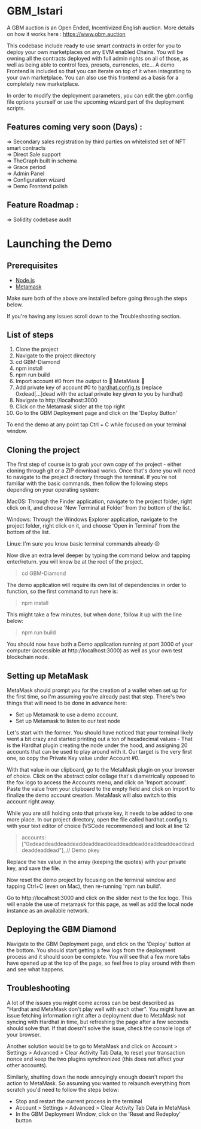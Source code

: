 # GBM_Istari

A GBM auction is an Open Ended, Incentivized English auction. More details on how it works here : https://www.gbm.auction      

This codebase include ready to use smart contracts in order for you to deploy your own marketplaces on any EVM enabled Chains. You will be owning all the contracts deployed with full admin rights on all of those, as well as being able to control fees, presets, currencies, etc... 
A demo Frontend is included so that you can iterate on top of it when integrating to your own marketplace. You can also use this frontend as a basis for a completely new marketplace.

In order to modify the deployment parameters, you can edit the gbm.config file options yourself or use the upcoming wizard part of the deployment scripts.

## Features coming very soon (Days) : 
=> Secondary sales registration by third parties on whitelisted set of NFT smart contracts          
=> Direct Sale support                
=> TheGraph built in schema    
=> Grace period           
=> Admin Panel          
=> Configuration wizard          
=> Demo Frontend polish    

## Feature Roadmap :
=> Solidity codebase audit                

# Launching the Demo

## Prerequisites

- [Node.js](https://nodejs.org/en/download) 
- [Metamask](https://metamask.io/download/)

Make sure both of the above are installed before going through the steps below.

If you're having any issues scroll down to the Troubleshooting section.

## List of steps

1) Clone the project
2) Navigate to the project directory
3) cd GBM-Diamond
4) npm install
5) npm run build
6) Import account #0 from the output to 🦊 MetaMask 🦊              
7) Add private key of account #0 to [hardhat.config.ts](GBM-Diamond/hardhat.config.ts)  (replace 0xdead[...]dead with the actual private key given to you by hardhat)
8) Navigate to http://localhost:3000
9) Click on the Metamask slider at the top right
10) Go to the GBM Deployment page and click on the 'Deploy Button'

To end the demo at any point tap Ctrl + C while focused on your terminal window. 
## Cloning the project

The first step of course is to grab your own copy of the project - either cloning through git or a ZIP download works. Once that's done you will need to navigate to the project directory through the terminal. If you're not familiar with the basic commands, then follow the following steps depending on your operating system: 

MacOS: Through the Finder application, navigate to the project folder, right click on it, and choose 'New Terminal at Folder' from the bottom of the list.

Windows: Through the Windows Explorer application, navigate to the project folder, right click on it, and choose 'Open in Terminal' from the bottom of the list.

Linux: I'm sure you know basic terminal commands already 😉

Now dive an extra level deeper by typing the command below and tapping enter/return. you will know be at the root of the project. 

> cd GBM-Diamond  

The demo application will require its own list of dependencies in order to function, so the first command to run here is:

> npm install

This might take a few minutes, but when done, follow it up with the line below:

> npm run build

You should now have both a Demo application running at port 3000 of your computer (accessible at http://localhost:3000) as well as your own test blockchain node. 
## Setting up MetaMask

MetaMask should prompt you for the creation of a wallet when set up for the first time, so I'm assuming you're already past that step. There's two things that will need to be done in advance here: 

- Set up Metamask to use a demo account. 
- Set up Metamask to listen to our test node

Let's start with the former. You should have noticed that your terminal likely went a bit crazy and started printing out a ton of hexadecimal values - That is the Hardhat plugin creating the node under the hood, and assigning 20 accounts that can be used to play around with it. Our target is the very first one, so copy the Private Key value under Account #0.

With that value in our clipboard, go to the MetaMask plugin on your browser of choice. Click on the abstract color collage that's diametrically opposed to the fox logo to access the Accounts menu, and click on 'Import account'. Paste the value from your clipboard to the empty field and click on Import to finalize the demo account creation. MetaMask will also switch to this account right away. 

While you are still holding onto that private key, it needs to be added to one more place. In our project directory, open the file called hardhat.config.ts with your text editor of choice (VSCode recommended) and look at line 12:

> accounts: ["0xdeaddeaddeaddeaddeaddeaddeaddeaddeaddeaddeaddeaddeaddeaddeaddead"], // Demo pkey

Replace the hex value in the array (keeping the quotes) with your private key, and save the file. 

Now reset the demo project by focusing on the terminal window and tapping Ctrl+C (even on Mac), then re-running 'npm run build'.

Go to http://localhost:3000 and click on the slider next to the fox logo. This will enable the use of metamask for this page, as well as add the local node instance as an available network. 

## Deploying the GBM Diamond

Navigate to the GBM Deployment page, and click on the 'Deploy' button at the bottom. You should start getting a few logs from the deployment process and it should soon be complete. You will see that a few more tabs have opened up at the top of the page, so feel free to play around with them and see what happens. 

## Troubleshooting
 
A lot of the issues you might come across can be best described as "Hardhat and MetaMask don't play well with each other". You might have an issue fetching information right after a deployment due to MetaMask not syncing with Hardhat in time, but refreshing the page after a few seconds should solve that. If that doesn't solve the issue, check the console logs of your browser.

Another solution would be to go to MetaMask and click on Account > Settings > Advanced > Clear Activity Tab Data, to reset your transaction nonce and keep the two plugins synchronized (this does not affect your other accounts).

Similarly, shutting down the node annoyingly enough doesn't report the action to MetaMask. So assuming you wanted to relaunch everything from scratch you'd need to follow the steps below:

- Stop and restart the current process in the terminal
- Account > Settings > Advanced > Clear Activity Tab Data in MetaMask
- In the GBM Deployment Window, click on the 'Reset and Redeploy' button
